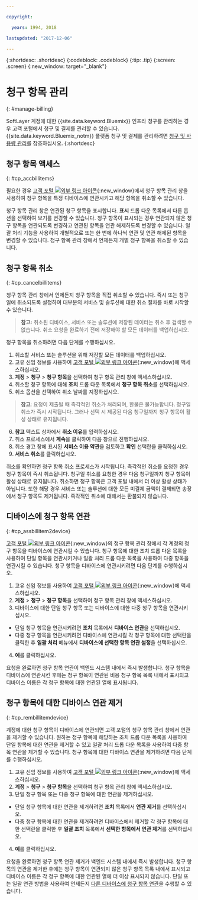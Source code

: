 ```yaml
---

copyright:

  years: 1994, 2018

lastupdated: "2017-12-06"

---
```


{:shortdesc: .shortdesc}
{:codeblock: .codeblock}
{:tip: .tip}
{:screen: .screen}
{:new_window: target="_blank"}


# 청구 항목 관리
{: #manage-billing}

SoftLayer 계정에 대한 {{site.data.keyword.Bluemix}} 인프라 청구를 관리하는 경우 고객 포털에서 청구 및 결제를 관리할 수 있습니다. {{site.data.keyword.Bluemix_notm}} 플랫폼 청구 및 결제를 관리하려면 [청구 및 사용량 관리](/docs/pricing/index.html#accounts)를 참조하십시오.
{:shortdesc}

## 청구 항목 액세스
{: #cp_accbillitems}

필요한 경우 [고객 포털 ![외부 링크 아이콘](../icons/launch-glyph.svg)](https://control.softlayer.com/){:new_window}에서 청구 항목 관리 창을 사용하여 청구 항목을 특정 디바이스에 연관시키고 해당 항목을 취소할 수 있습니다. 

청구 항목 관리 창은 연관된 청구 항목을 표시합니다. **표시** 드롭 다운 목록에서 다른 옵션을 선택하여 보기를 변경할 수 있습니다. 청구 항목이 표시되는 경우 연관되지 않은 청구 항목을 연관되도록 변경하고 연관된 항목을 연관 해제하도록 변경할 수 있습니다. 일괄 처리 기능을 사용하여 개별적으로 또는 한 번에 하나씩 연관 및 연관 해제된 항목을 변경할 수 있습니다. 청구 항목 관리 창에서 언제든지 개별 청구 항목을 취소할 수 있습니다. 


## 청구 항목 취소
{: #cp_cancelbillitems}

청구 항목 관리 창에서 언제든지 청구 항목을 직접 취소할 수 있습니다. 즉시 또는 청구일에 취소되도록 설정하여 대부분의 서비스 및 솔루션에 대한 취소 절차를 바로 시작할 수 있습니다. 

> **참고:** 취소된 디바이스, 서비스 또는 솔루션에 저장된 데이터는 취소 후 검색할 수 없습니다. 취소 요청을 완료하기 전에 저장해야 할 모든 데이터를 백업하십시오. 

청구 항목을 취소하려면 다음 단계를 수행하십시오. 

1. 취소할 서비스 또는 솔루션을 위해 저장할 모든 데이터를 백업하십시오. 
2. 고유 신임 정보를 사용하여 [고객 포털 ![외부 링크 아이콘](../icons/launch-glyph.svg)](https://control.softlayer.com/){:new_window}에 액세스하십시오. 
3. **계정** > **청구** > **청구 항목**을 선택하여 청구 항목 관리 창에 액세스하십시오. 
4. 취소할 청구 항목에 대해 **조치** 드롭 다운 목록에서 **청구 항목 취소**를 선택하십시오. 
5. 취소 옵션을 선택하여 취소 날짜를 지정하십시오. 
>**참고**: 요청이 제출될 때 즉각적인 취소가 처리되며, 환불은 불가능합니다. 청구일 취소가 즉시 시작됩니다. 그러나 선택 시 제공된 다음 청구일까지 청구 항목이 활성 상태로 유지됩니다. 
6. **참고** 텍스트 상자에서 **취소 이유**를 입력하십시오. 
7. 취소 프로세스에서 **계속**을 클릭하여 다음 창으로 진행하십시오. 
8. 취소 경고 창에 표시된 **서비스 이용 약관**을 검토하고 **확인** 선택란을 클릭하십시오. 
9. **서비스 취소**를 클릭하십시오.

취소를 확인하면 청구 항목 취소 프로세스가 시작됩니다. 즉각적인 취소를 요청한 경우 청구 항목이 즉시 취소됩니다. 청구일 취소를 요청한 경우 다음 청구일까지 청구 항목이 활성 상태로 유지됩니다. 취소하면 청구 항목은 고객 포털 내에서 더 이상 활성 상태가 아닙니다. 또한 해당 경우 서비스 또는 솔루션에 대한 모든 미결제 금액이 결제되면 송장에서 청구 항목도 제거됩니다. 즉각적인 취소에 대해서는 환불되지 않습니다. 


## 디바이스에 청구 항목 연관
{: #cp_assbillitem2device}

[고객 포털 ![외부 링크 아이콘](../icons/launch-glyph.svg)](https://control.softlayer.com/){:new_window}의 청구 항목 관리 창에서 각 계정의 청구 항목을 디바이스에 연관시킬 수 있습니다. 청구 항목에 대한 조치 드롭 다운 목록을 사용하여 단일 항목을 연관시키거나 일괄 처리 드롭 다운 목록을 사용하여 다중 항목을 연관시킬 수 있습니다. 청구 항목을 디바이스에 연관시키려면 다음 단계를 수행하십시오. 

1. 고유 신임 정보를 사용하여 [고객 포털 ![외부 링크 아이콘](../icons/launch-glyph.svg)](https://control.softlayer.com/){:new_window}에 액세스하십시오. 
2. **계정** > **청구** > **청구 항목**을 선택하여 청구 항목 관리 창에 액세스하십시오. 
3. 디바이스에 대한 단일 청구 항목 또는 디바이스에 대한 다중 청구 항목을 연관시키십시오. 
  * 단일 청구 항목을 연관시키려면 **조치** 목록에서 **디바이스 연관**을 선택하십시오. 
  * 다중 청구 항목을 연관시키려면 디바이스에 연관시킬 각 청구 항목에 대한 선택란을 클릭한 후 **일괄 처리** 메뉴에서 **디바이스에 선택한 항목 연관 설정**을 선택하십시오. 
4. **예**를 클릭하십시오. 

요청을 완료하면 청구 항목 연관이 백엔드 시스템 내에서 즉시 발생합니다. 청구 항목을 디바이스에 연관시킨 후에는 청구 항목이 연관된 비용 청구 항목 목록 내에서 표시되고 디바이스 이름은 각 청구 항목에 대한 연관된 열에 표시됩니다. 


## 청구 항목에 대한 디바이스 연관 제거
{: #cp_rembillitemdevice}

계정에 대한 청구 항목이 디바이스에 연관되면 고객 포털의 청구 항목 관리 창에서 연관을 제거할 수 있습니다. 원하는 청구 항목에 해당하는 조치 드롭 다운 목록을 사용하여 단일 항목에 대한 연관을 제거할 수 있고 일괄 처리 드롭 다운 목록을 사용하여 다중 항목 연관을 제거할 수 있습니다. 청구 항목에 대한 디바이스 연관을 제거하려면 다음 단계를 수행하십시오. 

1. 고유 신임 정보를 사용하여 [고객 포털 ![외부 링크 아이콘](../icons/launch-glyph.svg)](https://control.softlayer.com/){:new_window}에 액세스하십시오. 
2. **계정** > **청구** > **청구 항목**을 선택하여 청구 항목 관리 창에 액세스하십시오. 
3. 단일 청구 항목 또는 다중 청구 항목에 대한 연관을 제거하십시오. 
  * 단일 청구 항목에 대한 연관을 제거하려면 **조치** 목록에서 **연관 제거**를 선택하십시오. 
  * 다중 청구 항목에 대한 연관을 제거하려면 디바이스에서 제거할 각 청구 항목에 대한 선택란을 클릭한 후 **일괄 조치** 목록에서 **선택한 항목에서 연관 제거**를 선택하십시오.
4. **예**를 클릭하십시오. 

요청을 완료하면 청구 항목 연관 제거가 백엔드 시스템 내에서 즉시 발생합니다. 청구 항목의 연관을 제거한 후에는 청구 항목이 연관되지 않은 청구 항목 목록 내에서 표시되고 디바이스 이름은 각 청구 항목에 대한 연관된 열에 더 이상 표시되지 않습니다. 단일 또는 일괄 연관 방법을 사용하여 언제든지 [다른 디바이스에 청구 항목 연관](/docs/customer-portal/cpmanacctbillpay.html#cp_assbillitem2device)을 수행할 수 있습니다. 
